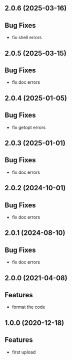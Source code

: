 ## 2.0.6 (2025-03-16)

## Bug Fixes

- fix shell errors

## 2.0.5 (2025-03-15)

## Bug Fixes

- fix doc errors

## 2.0.4 (2025-01-05)

## Bug Fixes

- fix getopt errors

## 2.0.3 (2025-01-01)

## Bug Fixes

- fix doc errors

## 2.0.2 (2024-10-01)

## Bug Fixes

- fix doc errors

## 2.0.1 (2024-08-10)

## Bug Fixes

- fix doc errors

## 2.0.0 (2021-04-08)

## Features

- format the code

## 1.0.0 (2020-12-18)

## Features

- first upload